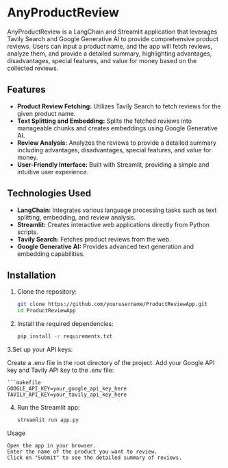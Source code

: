 # AnyProductReview

AnyProductReview is a LangChain and Streamlit application that leverages Tavily Search and Google Generative AI to provide comprehensive product reviews. Users can input a product name, and the app will fetch reviews, analyze them, and provide a detailed summary, highlighting advantages, disadvantages, special features, and value for money based on the collected reviews.

## Features

- **Product Review Fetching:** Utilizes Tavily Search to fetch reviews for the given product name.
- **Text Splitting and Embedding:** Splits the fetched reviews into manageable chunks and creates embeddings using Google Generative AI.
- **Review Analysis:** Analyzes the reviews to provide a detailed summary including advantages, disadvantages, special features, and value for money.
- **User-Friendly Interface:** Built with Streamlit, providing a simple and intuitive user experience.

## Technologies Used

- **LangChain:** Integrates various language processing tasks such as text splitting, embedding, and review analysis.
- **Streamlit:** Creates interactive web applications directly from Python scripts.
- **Tavily Search:** Fetches product reviews from the web.
- **Google Generative AI:** Provides advanced text generation and embedding capabilities.

## Installation

1. Clone the repository:
   ```bash
   git clone https://github.com/yourusername/ProductReviewApp.git
   cd ProductReviewApp

2. Install the required dependencies:

    ```bash
    pip install -r requirements.txt
3.Set up your API keys:

  Create a .env file in the root directory of the project.
  Add your Google API key and Tavily API key to the .env file:

    ```makefile
    GOOGLE_API_KEY=your_google_api_key_here
    TAVILY_API_KEY=your_tavily_api_key_here
4. Run the Streamlit app:

    ```bash
    streamlit run app.py
Usage
```
Open the app in your browser.
Enter the name of the product you want to review.
Click on "Submit" to see the detailed summary of reviews.

